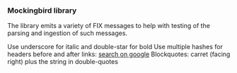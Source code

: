 ### Mockingbird library ###

The library emits a variety of FIX messages to help with
testing of the parsing and ingestion of such messages.













Use underscore for italic and double-star for bold
Use multiple hashes for headers before and after
links: [search on google](google.com)
Blockquotes: carret (facing right) plus the string in double-quotes